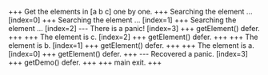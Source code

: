 +++ Get the elements in [a b c] one by one.
+++ Searching the element ... [index=0]
+++ Searching the element ... [index=1]
+++ Searching the element ... [index=2]
--- There is a panic! [index=3]
+++ getElement() defer. +++
+++ The element is c. [index=2]
+++ getElement() defer. +++
+++ The element is b. [index=1]
+++ getElement() defer. +++
+++ The element is a. [index=0]
+++ getElement() defer. +++
--- Recovered a panic. [index=3]
+++ getDemo() defer. +++
+++ main exit. +++
